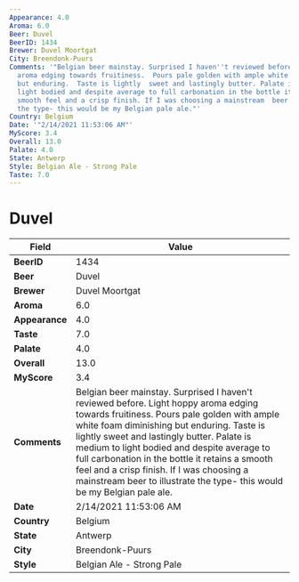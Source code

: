 ```yaml
---
Appearance: 4.0
Aroma: 6.0
Beer: Duvel
BeerID: 1434
Brewer: Duvel Moortgat
City: Breendonk-Puurs
Comments: '"Belgian beer mainstay. Surprised I haven''t reviewed before. Light hoppy
  aroma edging towards fruitiness.  Pours pale golden with ample white foam diminishing
  but enduring.  Taste is lightly  sweet and lastingly butter. Palate is medium to
  light bodied and despite average to full carbonation in the bottle it retains a
  smooth feel and a crisp finish. If I was choosing a mainstream  beer to illustrate
  the type- this would be my Belgian pale ale."'
Country: Belgium
Date: '"2/14/2021 11:53:06 AM"'
MyScore: 3.4
Overall: 13.0
Palate: 4.0
State: Antwerp
Style: Belgian Ale - Strong Pale
Taste: 7.0
---
```


# Duvel

| Field         | Value |
|---------------|-------|
| **BeerID** | 1434 |
| **Beer** | Duvel |
| **Brewer** | Duvel Moortgat |
| **Aroma** | 6.0 |
| **Appearance** | 4.0 |
| **Taste** | 7.0 |
| **Palate** | 4.0 |
| **Overall** | 13.0 |
| **MyScore** | 3.4 |
| **Comments** | Belgian beer mainstay. Surprised I haven't reviewed before. Light hoppy aroma edging towards fruitiness.  Pours pale golden with ample white foam diminishing but enduring.  Taste is lightly  sweet and lastingly butter. Palate is medium to light bodied and despite average to full carbonation in the bottle it retains a smooth feel and a crisp finish. If I was choosing a mainstream  beer to illustrate the type- this would be my Belgian pale ale. |
| **Date** | 2/14/2021 11:53:06 AM |
| **Country** | Belgium |
| **State** | Antwerp |
| **City** | Breendonk-Puurs |
| **Style** | Belgian Ale - Strong Pale |
